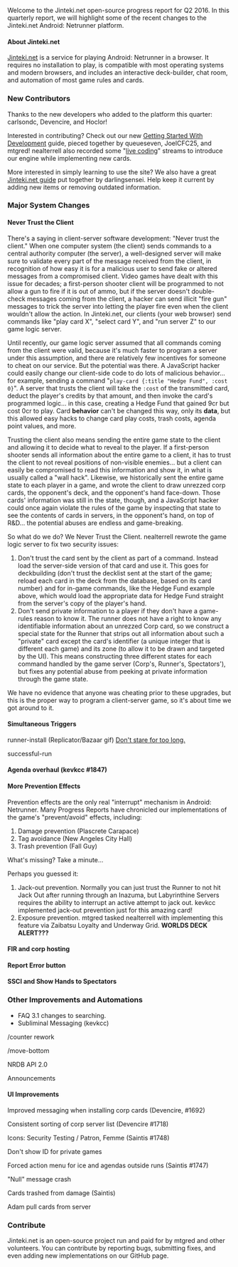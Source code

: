 Welcome to the Jinteki.net open-source progress report for Q2 2016. In this quarterly report, we will highlight some of the recent changes to the Jinteki.net Android: Netrunner platform.

#### About Jinteki.net

[Jinteki.net](http://www.jinteki.net) is a service for playing Android: Netrunner in a browser. It requires no installation to play, is compatible with most operating systems and modern browsers, and includes an interactive deck-builder, chat room, and automation of most game rules and cards.

### New Contributors
Thanks to the new developers who added to the platform this quarter: carlsondc, Devencire, and Hoclor!

Interested in contributing? Check out our new [Getting Started With Development](https://github.com/mtgred/netrunner/wiki/Getting-Started-with-Development) guide, pieced together by queueseven, JoelCFC25, and mtgred! nealterrell also recorded some "[live coding](https://www.livecoding.tv/video/jintekinet-intro-tenma-line-12/)" streams to introduce our engine while implementing new cards.

More interested in simply learning to use the site? We also have a great [Jinteki.net guide](https://github.com/mtgred/netrunner/wiki/Jinteki.net-Guide) put together by darlingsensei. Help keep it current by adding new items or removing outdated information.

### Major System Changes

#### Never Trust the Client

There's a saying in client-server software development: "Never trust the client." When one computer system (the client) sends commands to a central authority computer (the server), a well-designed server will make sure to validate every part of the message received from the client, in recognition of how easy it is for a malicious user to send fake or altered messages from a compromised client. Video games have dealt with this issue for decades; a first-person shooter client will be programmed to not allow a gun to fire if it is out of ammo, but if the server doesn't double-check messages coming from the client, a hacker can send illicit "fire gun" messages to trick the server into letting the player fire even when the client wouldn't allow the action. In Jinteki.net, our clients (your web browser) send commands like "play card X", "select card Y", and "run server Z" to our game logic server.

Until recently, our game logic server assumed that all commands coming from the client were valid, because it's much faster to program a server under this assumption, and there are relatively few incentives for someone to cheat on our service. But the potential was there. A JavaScript hacker could easily change our client-side code to do lots of malicious behavior... for example, sending a command "`play-card {:title "Hedge Fund", :cost 0}`". A server that trusts the client will take the `:cost` of the transmitted card, deduct the player's credits by that amount, and then invoke the card's programmed logic... in this case, creating a Hedge Fund that gained 9cr but cost 0cr to play. Card __behavior__ can't be changed this way, only its __data__, but this allowed easy hacks to change card play costs, trash costs, agenda point values, and more. 

Trusting the client also means sending the entire game state to the client and allowing it to decide what to reveal to the player. If a first-person shooter sends all information about the entire game to a client, it has to trust the client to not reveal positions of non-visible enemies... but a client can easily be compromised to read this information and show it, in what is usually called a "wall hack". Likewise, we historically sent the entire game state to each player in a game, and wrote the client to draw unrezzed corp cards, the opponent's deck, and the opponent's hand face-down. Those cards' information was still in the state, though, and a JavaScript hacker could once again violate the rules of the game by inspecting that state to see the contents of cards in servers, in the opponent's hand, on top of R&D... the potential abuses are endless and game-breaking.

So what do we do? We Never Trust the Client. nealterrell rewrote the game logic server to fix two security issues:

1. Don't trust the card sent by the client as part of a command. Instead load the server-side version of that card and use it. This goes for deckbuilding (don't trust the decklist sent at the start of the game; reload each card in the deck from the database, based on its card number) and for in-game commands, like the Hedge Fund example above, which would load the appropriate data for Hedge Fund straight from the server's copy of the player's hand. 
2. Don't send private information to a player if they don't have a game-rules reason to know it. The runner does not have a right to know any identifiable information about an unrezzed Corp card, so we construct a special state for the Runner that strips out all information about such a "private" card except the card's identifier (a unique integer that is different each game) and its zone (to allow it to be drawn and targeted by the UI). This means constructing three different states for each command handled by the game server (Corp's, Runner's, Spectators'), but fixes any potential abuse from peeking at private information through the game state.

We have no evidence that anyone was cheating prior to these upgrades, but this is the proper way to program a client-server game, so it's about time we got around to it.

#### Simultaneous Triggers

runner-install (Replicator/Bazaar gif) [Don't stare for too long.](https://gfycat.com/WhimsicalBrilliantAcornbarnacle)

successful-run

#### Agenda overhaul (kevkcc #1847)

#### More Prevention Effects

Prevention effects are the only real "interrupt" mechanism in Android: Netrunner. Many Progress Reports have chronicled our implementations of the game's "prevent/avoid" effects, including:

1. Damage prevention (Plascrete Carapace)
2. Tag avoidance (New Angeles City Hall)
3. Trash prevention (Fall Guy)

What's missing? Take a minute...



Perhaps you guessed it:

1. Jack-out prevention. Normally you can just trust the Runner to not hit Jack Out after running through an Inazuma, but Labyrinthine Servers requires the ability to interrupt an active attempt to jack out. kevkcc implemented jack-out prevention just for this amazing card!
2. Exposure prevention. mtgred tasked nealterrell with implementing this feature via Zaibatsu Loyalty and Underway Grid. __WORLDS DECK ALERT???__


#### FIR and corp hosting

#### Report Error button

#### SSCI and Show Hands to Spectators




### Other Improvements and Automations

* FAQ 3.1 changes to searching.
* Subliminal Messaging (kevkcc)

/counter rework

/move-bottom

NRDB API 2.0

Announcements


#### UI Improvements

Improved messaging when installing corp cards (Devencire, #1692)

Consistent sorting of corp server list (Devencire #1718)

Icons: Security Testing / Patron, Femme (Saintis #1748)

Don't show ID for private games

Forced action menu for ice and agendas outside runs (Saintis #1747)

"Null" message crash

Cards trashed from damage (Saintis)

Adam pull cards from server

### Contribute

Jinteki.net is an open-source project run and paid for by mtgred and other volunteers. You can contribute by reporting bugs, submitting fixes, and even adding new implementations on our GitHub page.